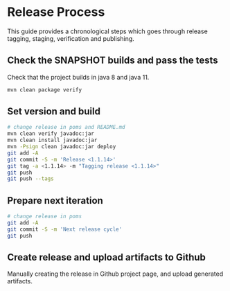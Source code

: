 # Release Process

This guide provides a chronological steps which goes through release tagging, staging, verification and publishing.


## Check the SNAPSHOT builds and pass the tests

Check that the project builds in java 8 and java 11.

```bash
mvn clean package verify
```

## Set version and build 

```bash
# change release in poms and README.md 
mvn clean verify javadoc:jar 
mvn clean install javadoc:jar 
mvn -Psign clean javadoc:jar deploy
git add -A
git commit -S -m 'Release <1.1.14>'
git tag -a <1.1.14> -m "Tagging release <1.1.14>"
git push
git push --tags
```


## Prepare next iteration

```bash
# change release in poms
git add -A
git commit -S -m 'Next release cycle'
git push
```

## Create release and upload artifacts to Github

Manually creating the release in Github project page, and upload generated artifacts.
